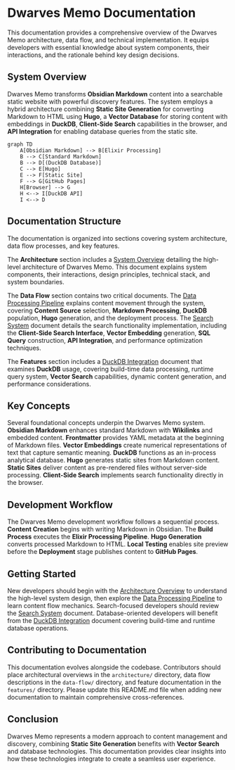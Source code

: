 # Dwarves Memo Documentation

This documentation provides a comprehensive overview of the Dwarves Memo architecture, data flow, and technical implementation. It equips developers with essential knowledge about system components, their interactions, and the rationale behind key design decisions.

## System Overview

Dwarves Memo transforms **Obsidian Markdown** content into a searchable static website with powerful discovery features. The system employs a hybrid architecture combining **Static Site Generation** for converting Markdown to HTML using **Hugo**, a **Vector Database** for storing content with embeddings in **DuckDB**, **Client-Side Search** capabilities in the browser, and **API Integration** for enabling database queries from the static site.

```mermaid
graph TD
    A[Obsidian Markdown] --> B[Elixir Processing]
    B --> C[Standard Markdown] 
    B --> D[(DuckDB Database)]
    C --> E[Hugo]
    E --> F[Static Site]
    F --> G[GitHub Pages]
    H[Browser] --> G
    H <--> I[DuckDB API]
    I <--> D
```

## Documentation Structure

The documentation is organized into sections covering system architecture, data flow processes, and key features.

The **Architecture** section includes a [System Overview](architecture/overview.md) detailing the high-level architecture of Dwarves Memo. This document explains system components, their interactions, design principles, technical stack, and system boundaries.

The **Data Flow** section contains two critical documents. The [Data Processing Pipeline](data-flow/pipeline.md) explains content movement through the system, covering **Content Source** selection, **Markdown Processing**, **DuckDB** population, **Hugo** generation, and the deployment process. The [Search System](data-flow/search.md) document details the search functionality implementation, including the **Client-Side Search Interface**, **Vector Embedding** generation, **SQL Query** construction, **API Integration**, and performance optimization techniques.

The **Features** section includes a [DuckDB Integration](features/duckdb-integration.md) document that examines **DuckDB** usage, covering build-time data processing, runtime query system, **Vector Search** capabilities, dynamic content generation, and performance considerations.

## Key Concepts

Several foundational concepts underpin the Dwarves Memo system. **Obsidian Markdown** enhances standard Markdown with **Wikilinks** and embedded content. **Frontmatter** provides YAML metadata at the beginning of Markdown files. **Vector Embeddings** create numerical representations of text that capture semantic meaning. **DuckDB** functions as an in-process analytical database. **Hugo** generates static sites from Markdown content. **Static Sites** deliver content as pre-rendered files without server-side processing. **Client-Side Search** implements search functionality directly in the browser.

## Development Workflow

The Dwarves Memo development workflow follows a sequential process. **Content Creation** begins with writing Markdown in Obsidian. The **Build Process** executes the **Elixir Processing Pipeline**. **Hugo Generation** converts processed Markdown to HTML. **Local Testing** enables site preview before the **Deployment** stage publishes content to **GitHub Pages**.

## Getting Started

New developers should begin with the [Architecture Overview](architecture/overview.md) to understand the high-level system design, then explore the [Data Processing Pipeline](data-flow/pipeline.md) to learn content flow mechanics. Search-focused developers should review the [Search System](data-flow/search.md) document. Database-oriented developers will benefit from the [DuckDB Integration](features/duckdb-integration.md) document covering build-time and runtime database operations.

## Contributing to Documentation

This documentation evolves alongside the codebase. Contributors should place architectural overviews in the `architecture/` directory, data flow descriptions in the `data-flow/` directory, and feature documentation in the `features/` directory. Please update this README.md file when adding new documentation to maintain comprehensive cross-references.

## Conclusion

Dwarves Memo represents a modern approach to content management and discovery, combining **Static Site Generation** benefits with **Vector Search** and database technologies. This documentation provides clear insights into how these technologies integrate to create a seamless user experience.